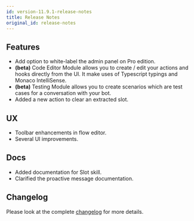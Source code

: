 ```yaml
---
id: version-11.9.1-release-notes
title: Release Notes
original_id: release-notes
---
```


## Features

- Add option to white-label the admin panel on Pro edition.
- **(beta)** Code Editor Module allows you to create / edit your actions and hooks directly from the UI. It make uses of Typescript typings and Monaco IntelliSense.
- **(beta)** Testing Module allows you to create scenarios which are test cases for a conversation with your bot.
- Added a new action to clear an extracted slot.

## UX

- Toolbar enhancements in flow editor.
- Several UI improvements.

## Docs

- Added documentation for Slot skill.
- Clarified the proactive message documentation.

## Changelog

Please look at the complete [changelog](https://github.com/botpress/botpress/blob/master/CHANGELOG.md) for more details.

